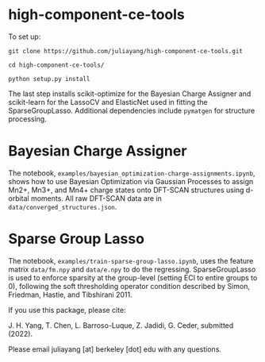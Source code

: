 # high-component-ce-tools
To set up: 

`git clone https://github.com/juliayang/high-component-ce-tools.git`

`cd high-component-ce-tools/`

`python setup.py install`

The last step installs scikit-optimize for the Bayesian Charge Assigner and scikit-learn for the LassoCV and ElasticNet used in fitting the SparseGroupLasso. Additional dependencies include `pymatgen` for structure processing.

# Bayesian Charge Assigner 
The notebook, `examples/bayesian_optimization-charge-assignments.ipynb`, shows how to use Bayesian Optimization via Gaussian Processes to assign Mn2+, Mn3+, and Mn4+ charge states onto DFT-SCAN structures using d-orbital moments. All raw DFT-SCAN data are in `data/converged_structures.json`. 

# Sparse Group Lasso
The notebook, `examples/train-sparse-group-lasso.ipynb`, uses the feature matrix `data/fm.npy` and `data/e.npy` to do the regressing. SparseGroupLasso is used to enforce sparsity at the group-level (setting ECI to entire groups to 0), following the soft thresholding operator condition described by Simon, Friedman, Hastie, and Tibshirani 2011.

If you use this package, please cite: 

J. H. Yang, T. Chen, L. Barroso-Luque, Z. Jadidi, G. Ceder, submitted (2022). 

Please email juliayang [at] berkeley [dot] edu with any questions. 
